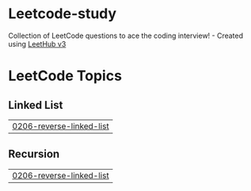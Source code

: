 # Leetcode-study
Collection of LeetCode questions to ace the coding interview! - Created using [LeetHub v3](https://github.com/raphaelheinz/LeetHub-3.0)

<!---LeetCode Topics Start-->
# LeetCode Topics
## Linked List
|  |
| ------- |
| [0206-reverse-linked-list](https://github.com/mersault18/Leetcode-study/tree/master/0206-reverse-linked-list) |
## Recursion
|  |
| ------- |
| [0206-reverse-linked-list](https://github.com/mersault18/Leetcode-study/tree/master/0206-reverse-linked-list) |
<!---LeetCode Topics End-->
